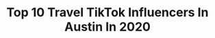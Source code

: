 ---
title: Top 10 Travel TikTok Influencers In Austin In 2020
description: >-
  Find top travel TikTok influencers in Austin in 2020. Most popular hashtags: #texas #austin #fyp #travel.
platform: TikTok
hits: 94
text_top: Analyze the best TikTok influencers on inBeat.
text_bottom: Our search engine aggregates 94 TikTok influencers like this in Austin, United States for you to contact.
profiles:
  - username: "the_lochness_jonster"
    fullname: >-
      jon Prichard
    bio: >-
      My names not actually Ryan Make sure to follow my Instagram for more content!
    location: "United States"
    followers: 15300
    engagement: 1269
    commentsToLikes: 0.029410
    id: ckcuhqoohfr4z0j23iveab25o
    verified: false
    hashtags: "#cliffs, #amazing, #backflip, #deathdive"
  - username: "vcboudoir"
    fullname: >-
      user1502462802788
    bio: >-
      I help women get their sexy back 📸 Insta for 🔥: @vcboudoir Austin, TX + travel
    location: "United States"
    followers: 213500
    engagement: 706
    commentsToLikes: 0.011756
    id: ckc7pcf4rv2e80j23z6wucru9
    verified: false
    hashtags: "#trending, #photographer, #momsoftiktok, #fy"
  - username: "feedmi"
    fullname: >-
      Mimi | Austin Food & Travel
    bio: >-
      just a girl trying to decide what to eat follow me on IG @feedmi_ 🍜🌎✈️
    location: "United States"
    followers: 51100
    engagement: 887
    commentsToLikes: 0.025995
    id: ckb13n3gyrnij0j234wj5d1bz
    verified: false
    hashtags: "#texasfoodie, #austin, #utaustin, #austinfood"
  - username: "kaylachance_"
    fullname: >-
      Kayla Chance
    bio: >-
      Food, Travel & Country stuff 🤠 Austin, Texas 🇺🇸 Roll Tide ♥️
    location: "United States"
    followers: 11800
    engagement: 416
    commentsToLikes: 0.028097
    id: ckamhilpgg7680i78unlsoypo
    verified: false
    hashtags: "#austin, #country, #texas, #alanjackson"
  - username: "living.and.eating"
    fullname: >-
      Life of Lilly
    bio: >-
      A healthy foodie 🍋 & some tips ⭐️ & tricks ☺️ Insta: livin.and.eatin
    location: "United States"
    followers: 16600
    engagement: 785
    commentsToLikes: 0.007605
    id: cka0wgwcc2r0d0i78bj8mac4k
    verified: false
    hashtags: "#healthylife, #keepingbusy, #fyp, #easyrecipe"
  - username: "mvaaaaal"
    fullname: >-
      Mariana
    bio: >-
      follow for fashion things 🖤 ig: mvaaaaal 🦋 1999, col | tx 👼🏼 ♀supporting ♀
    location: "United States"
    followers: 5649
    engagement: 677
    commentsToLikes: 0.040372
    id: ckce7riuyl7gv0j235z8mmy4r
    verified: false
    hashtags: "#fyp, #fashion, #haul, #foryoupage"
  - username: "staarlite"
    fullname: >-
      Staarlite
    bio: >-
      Food + Travel + Doberman = My Life ❤️ Austin/Houston Eats & Fun IG: staarlite
    location: "United States"
    followers: 54800
    engagement: 637
    commentsToLikes: 0.028015
    id: ckb9doied10bl0j23pxaeuu0m
    verified: false
    hashtags: "#travel, #halloween, #fyp, #over30"
  - username: "exploringretta"
    fullname: >-
      Gretta Sophia
    bio: >-
      Texas travel blogger & photographer✈️📸 Follow me on IG⬆️⬆️ 📍Houston, TX 🇻🇪
    location: "United States"
    followers: 57200
    engagement: 1028
    commentsToLikes: 0.011688
    id: ckb9hnw6v7jrv0j23a9x8uiaa
    verified: false
    hashtags: "#fyp, #xyzbca, #houstontx, #houston"
  - username: "lobos_austintx_realtor"
    fullname: >-
      Neil
    bio: >-
      Here to goof off & have fun🤪 Marine Vet I Austin,TX Realtor l Foodie I Fitness
    location: "United States"
    followers: 5672
    engagement: 1732
    commentsToLikes: 0.284642
    id: ckbatpudxkb4z0j23681zq86x
    verified: false
    hashtags: "#whatsyourpower, #randomthings, #thisisbliss, #friends"
  - username: "redheadedtraveller"
    fullname: >-
      I’m Mic James bish
    bio: >-
      Posting mostly BLM support, end mass incarceration, and travel
    location: "United States"
    followers: 8322
    engagement: 2048
    commentsToLikes: 0.199797
    id: ckcviws4uw6aa0j2359bga2jg
    verified: false
    hashtags: "#bidenharris2020, #voteblue, #joebiden2020, #defundthepolice"
---